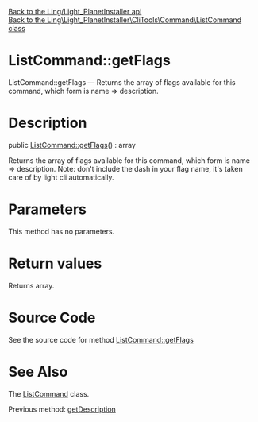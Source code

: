 [Back to the Ling/Light_PlanetInstaller api](https://github.com/lingtalfi/Light_PlanetInstaller/blob/master/doc/api/Ling/Light_PlanetInstaller.md)<br>
[Back to the Ling\Light_PlanetInstaller\CliTools\Command\ListCommand class](https://github.com/lingtalfi/Light_PlanetInstaller/blob/master/doc/api/Ling/Light_PlanetInstaller/CliTools/Command/ListCommand.md)


ListCommand::getFlags
================



ListCommand::getFlags — Returns the array of flags available for this command, which form is name => description.




Description
================


public [ListCommand::getFlags](https://github.com/lingtalfi/Light_PlanetInstaller/blob/master/doc/api/Ling/Light_PlanetInstaller/CliTools/Command/ListCommand/getFlags.md)() : array




Returns the array of flags available for this command, which form is name => description.
Note: don't include the dash in your flag name, it's taken care of by light cli automatically.




Parameters
================

This method has no parameters.


Return values
================

Returns array.








Source Code
===========
See the source code for method [ListCommand::getFlags](https://github.com/lingtalfi/Light_PlanetInstaller/blob/master/CliTools/Command/ListCommand.php#L66-L71)


See Also
================

The [ListCommand](https://github.com/lingtalfi/Light_PlanetInstaller/blob/master/doc/api/Ling/Light_PlanetInstaller/CliTools/Command/ListCommand.md) class.

Previous method: [getDescription](https://github.com/lingtalfi/Light_PlanetInstaller/blob/master/doc/api/Ling/Light_PlanetInstaller/CliTools/Command/ListCommand/getDescription.md)<br>


